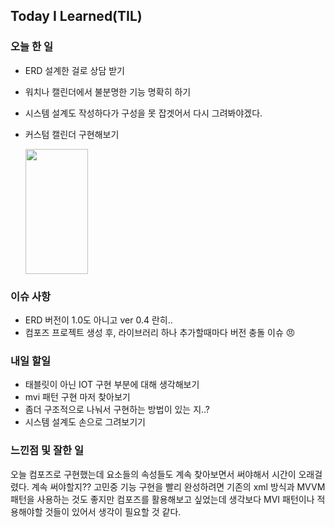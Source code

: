 



## Today I Learned(TIL)

### 오늘 한 일
- ERD 설계한 걸로 상담 받기
- 워치나 캘린더에서 불분명한 기능 명확히 하기
- 시스템 설계도 작성하다가 구성을 못 잡겟어서 다시 그려봐야겠다.
- 커스텀 캘린더 구현해보기

    <img src="https://github.com/user-attachments/assets/d231e239-6757-4c1d-98e6-99da87235cab" width="100" height="200" />


### 이슈 사항
- ERD 버전이 1.0도 아니고 ver 0.4 란히..
- 컴포즈 프로젝트 생성 후, 라이브러리 하나 추가할때마다 버전 충돌 이슈 😠


### 내일 할일
- 태블릿이 아닌 IOT 구현 부분에 대해 생각해보기
- mvi 패턴 구현 마저 찾아보기
- 좀더 구조적으로 나눠서 구현하는 방법이 있는 지..?
- 시스템 설계도 손으로 그려보기기


### 느낀점 및 잘한 일
오늘 컴포즈로 구현했는데 요소들의 속성들도 계속 찾아보면서 써야해서 시간이 오래걸렸다. 계속 써야할지?? 고민중
기능 구현을 빨리 완성하려면 기존의 xml 방식과 MVVM 패턴을 사용하는 것도 좋지만
컴포즈를 활용해보고 싶었는데 생각보다 MVI 패턴이나 적용해야할 것들이 있어서 생각이 필요할 것 같다.






